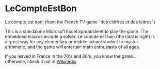 # LeCompteEstBon
Le compte est bon! (from the French TV game "des chiffres et des lettres")

This is a standalone Microsoft Excel Spreadsheet to play the game. The embedded macros include a solver. Le compte est bon (the total is right) is a great way for any elementary or middle school student to master arithmetic; and the game will entertain math enthusiasts of all ages.

If you leaved in France in the 70's and 80's, you know the game... otherwise, check it out in [Wikipedia](https://en.wikipedia.org/wiki/Des_chiffres_et_des_lettres).
